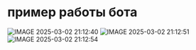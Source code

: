 # пример работы бота
![IMAGE 2025-03-02 21:12:40](https://github.com/user-attachments/assets/6a3a22b4-8c2f-4b6c-8fb6-d0448f5eb18d)
![IMAGE 2025-03-02 21:12:51](https://github.com/user-attachments/assets/14b9f3a5-dad0-4094-9e13-bd201db4a6b3)
![IMAGE 2025-03-02 21:12:54](https://github.com/user-attachments/assets/e92c0981-eff7-4f94-9061-dbe8b79250b4)
